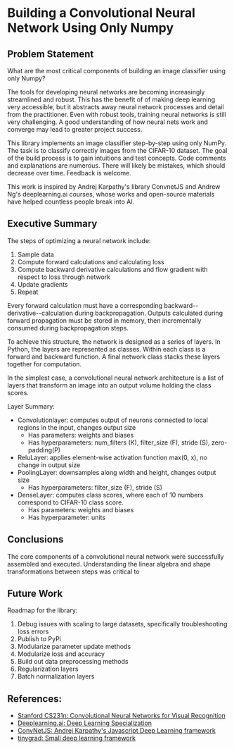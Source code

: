 # Building a Convolutional Neural Network Using Only Numpy

## Problem Statement
What are the most critical components of building an image classifier using only Numpy?

The tools for developing neural networks are becoming increasingly streamlined and robust. This has the benefit of of making deep learning very accessible, but it abstracts away neural network processes and detail from the practitioner. Even with robust tools, training neural networks is still very challenging. A good understanding of how neural nets work and converge may lead to greater project success.

This library implements an image classifier step-by-step using only NumPy. The task is to classify correctly images from the CIFAR-10 dataset. The goal of the build process is to gain intuitions and test concepts. Code comments and explanations are numerous. There will likely be mistakes, which should decrease over time. Feedback is welcome.

This work is inspired by Andrej Karpathy's library ConvnetJS and Andrew Ng's deeplearning.ai courses, whose works and open-source materials have helped countless people break into AI.

## Executive Summary
The steps of optimizing a neural network include:
1. Sample data
2. Compute forward calculations and calculating loss
3. Compute backward derivative calculations and flow gradient with respect to loss through network
4. Update gradients
5. Repeat

Every forward calculation must have a corresponding backward--derivative--calculation during backpropagation. Outputs calculated during forward propagation must be stored in memory, then incrementally consumed during backpropagation steps.

To achieve this structure, the network is designed as a series of layers. In Python, the layers are represented as classes. Within each class is a forward and backward function. A final network class stacks these layers together for computation.

In the simplest case, a convolutional neural network architecture is a list of layers that transform an image into an output volume holding the class scores.

Layer Summary:  
- Convolutionlayer: computes output of neurons connected to local regions in the input, changes output size
    - Has parameters: weights and biases
    - Has hyperparameters: num_filters (K), filter_size (F), stride (S), zero-padding(P)
- ReluLayer: applies element-wise activation function max(0, x), no change in output size
- PoolingLayer: downsamples along width and height, changes output size
    - Has hyperparameters: filter_size (F), stride (S)
- DenseLayer: computes class scores, where each of 10 numbers correspond to CIFAR-10 class score.
    - Has parameters: weights and biases
    - Has hyperparameter: units

## Conclusions
The core components of a convolutional neural network were successfully assembled and executed. Understanding the linear algebra and shape transformations between steps was critical to 


## Future Work
Roadmap for the library:
1. Debug issues with scaling to large datasets, specifically troubleshooting loss errors
1. Publish to PyPi
1. Modularize parameter update methods
1. Modularize loss and accuracy 
1. Build out data preprocessing methods
1. Regularization layers
1. Batch normalization layers


## References:
- [Stanford CS231n: Convolutional Neural Networks for Visual Recognition](https://cs231n.github.io/convolutional-networks/)
- [Deeplearning.ai: Deep Learning Specialization](https://www.deeplearning.ai/deep-learning-specialization/)
- [ConvNetJS: Andrej Karpathy's Javascript Deep Learning framework](https://cs.stanford.edu/people/karpathy/convnetjs/)
- [tinygrad: Small deep learning framework](https://github.com/geohot/tinygrad)